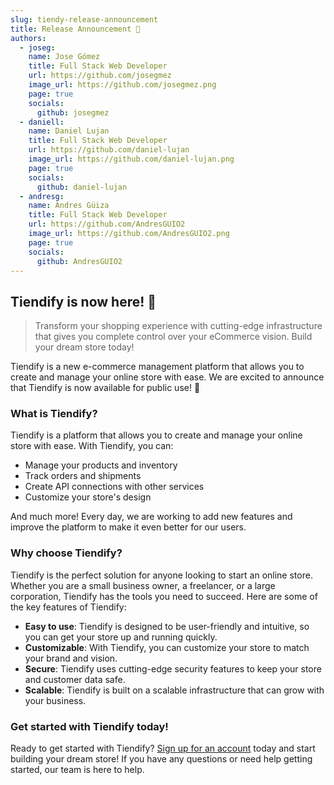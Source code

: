 ```yaml
---
slug: tiendy-release-announcement
title: Release Announcement 🎉
authors:
  - joseg:
    name: Jose Gómez
    title: Full Stack Web Developer
    url: https://github.com/josegmez
    image_url: https://github.com/josegmez.png
    page: true
    socials:
      github: josegmez
  - daniell:
    name: Daniel Lujan
    title: Full Stack Web Developer
    url: https://github.com/daniel-lujan
    image_url: https://github.com/daniel-lujan.png
    page: true
    socials:
      github: daniel-lujan
  - andresg:
    name: Andres Güiza
    title: Full Stack Web Developer
    url: https://github.com/AndresGUIO2
    image_url: https://github.com/AndresGUIO2.png
    page: true
    socials:
      github: AndresGUIO2
---
```


## Tiendify is now here! 🚀

> Transform your shopping experience with cutting-edge infrastructure that gives you complete control over your eCommerce vision. Build your dream store today!

Tiendify is a new e-commerce management platform that allows you to create and manage your online store with ease. We are excited to announce that Tiendify is now available for public use! 🎉

### What is Tiendify?

Tiendify is a platform that allows you to create and manage your online store with ease. With Tiendify, you can:

- Manage your products and inventory
- Track orders and shipments
- Create API connections with other services
- Customize your store's design

And much more! Every day, we are working to add new features and improve the platform to make it even better for our users.

### Why choose Tiendify?

Tiendify is the perfect solution for anyone looking to start an online store. Whether you are a small business owner, a freelancer, or a large corporation, Tiendify has the tools you need to succeed. Here are some of the key features of Tiendify:

- **Easy to use**: Tiendify is designed to be user-friendly and intuitive, so you can get your store up and running quickly.
- **Customizable**: With Tiendify, you can customize your store to match your brand and vision.
- **Secure**: Tiendify uses cutting-edge security features to keep your store and customer data safe.
- **Scalable**: Tiendify is built on a scalable infrastructure that can grow with your business.

### Get started with Tiendify today!

Ready to get started with Tiendify? [Sign up for an account](https://tiendify.vercel.app) today and start building your dream store! If you have any questions or need help getting started, our team is here to help.
